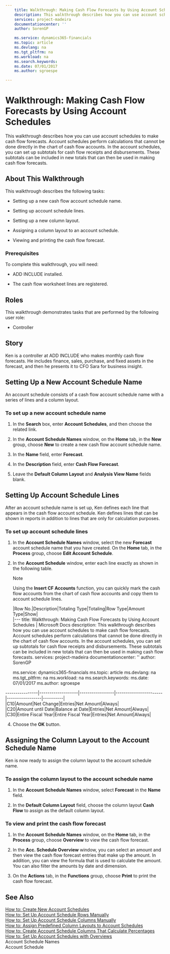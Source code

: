 ```yaml
---
    title: Walkthrough: Making Cash Flow Forecasts by Using Account Schedules | Microsoft Docs
    description: This walkthrough describes how you can use account schedules to make cash flow forecasts. Account schedules perform calculations that cannot be done directly in the chart of cash flow accounts. In the account schedules, you can set up subtotals for cash flow receipts and disbursements. These subtotals can be included in new totals that can then be used in making cash flow forecasts.
    services: project-madeira
    documentationcenter: ''
    author: SorenGP

    ms.service: dynamics365-financials
    ms.topic: article
    ms.devlang: na
    ms.tgt_pltfrm: na
    ms.workload: na
    ms.search.keywords:
    ms.date: 07/01/2017
    ms.author: sgroespe

---
```

# Walkthrough: Making Cash Flow Forecasts by Using Account Schedules
This walkthrough describes how you can use account schedules to make cash flow forecasts. Account schedules perform calculations that cannot be done directly in the chart of cash flow accounts. In the account schedules, you can set up subtotals for cash flow receipts and disbursements. These subtotals can be included in new totals that can then be used in making cash flow forecasts.  
  
## About This Walkthrough  
 This walkthrough describes the following tasks:  
  
-   Setting up a new cash flow account schedule name.  
  
-   Setting up account schedule lines.  
  
-   Setting up a new column layout.  
  
-   Assigning a column layout to an account schedule.  
  
-   Viewing and printing the cash flow forecast.  
  
### Prerequisites  
 To complete this walkthrough, you will need:  
  
-   ADD INCLUDE<!--[!INCLUDE[dyn_nav](../../includes/demolong_md.md)]--> installed.  
  
-   The cash flow worksheet lines are registered.  
  
## Roles  
 This walkthrough demonstrates tasks that are performed by the following user role:  
  
-   Controller  
  
## Story  
 Ken is a controller at ADD INCLUDE<!--[!INCLUDE[demoname](../../includes/demoname_md.md)]--> who makes monthly cash flow forecasts. He includes finance, sales, purchase, and fixed assets in the forecast, and then he presents it to CFO Sara for business insight.  
  
## Setting Up a New Account Schedule Name  
 An account schedule consists of a cash flow account schedule name with a series of lines and a column layout.  
  
### To set up a new account schedule name  
  
1.  In the **Search** box, enter **Account Schedules**, and then choose the related link.  
  
2.  In the **Account Schedule Names** window, on the **Home** tab, in the **New** group, choose **New** to create a new cash flow account schedule name.  
  
3.  In the **Name** field, enter **Forecast**.  
  
4.  In the **Description** field, enter **Cash Flow Forecast**.  
  
5.  Leave the **Default Column Layout** and **Analysis View Name** fields blank.  
  
## Setting Up Account Schedule Lines  
 After an account schedule name is set up, Ken defines each line that appears in the cash flow account schedule. Ken defines lines that can be shown in reports in addition to lines that are only for calculation purposes.  
  
### To set up account schedule lines  
  
1.  In the **Account Schedule Names** window, select the new **Forecast** account schedule name that you have created. On the **Home** tab, in the **Process** group, choose **Edit Account Schedule**.  
  
2.  In the **Account Schedule** window, enter each line exactly as shown in the following table.  
  
    > [!NOTE]  
    >  Using the **Insert CF Accounts** function, you can quickly mark the cash flow accounts from the chart of cash flow accounts and copy them to account schedule lines.  
  
    |Row No.|Description|Totaling Type|Totaling|Row Type|Amount Type|Show|  
    |---
    title: Walkthrough: Making Cash Flow Forecasts by Using Account Schedules | Microsoft Docs
    description: This walkthrough describes how you can use account schedules to make cash flow forecasts. Account schedules perform calculations that cannot be done directly in the chart of cash flow accounts. In the account schedules, you can set up subtotals for cash flow receipts and disbursements. These subtotals can be included in new totals that can then be used in making cash flow forecasts.
    services: project-madeira
    documentationcenter: ''
    author: SorenGP

    ms.service: dynamics365-financials
    ms.topic: article
    ms.devlang: na
    ms.tgt_pltfrm: na
    ms.workload: na
    ms.search.keywords:
    ms.date: 07/01/2017
    ms.author: sgroespe

----------------|-------------------|-----------------|-----------------------|-----------------|----------|  
    |C10|Amount|Net Change|Entries|Net Amount|Always|  
    |C20|Amount until Date|Balance at Date|Entries|Net Amount|Always|  
    |C30|Entire Fiscal Year|Entire Fiscal Year|Entries|Net Amount|Always|  
  
4.  Choose the **OK** button.  
  
## Assigning the Column Layout to the Account Schedule Name  
 Ken is now ready to assign the column layout to the account schedule name.  
  
### To assign the column layout to the account schedule name  
  
1.  In the **Account Schedule Names** window, select **Forecast** in the **Name** field.  
  
2.  In the **Default Column Layout** field, choose the column layout **Cash Flow** to assign as the default column layout.  
  
### To view and print the cash flow forecast  
  
1.  In the **Account Schedule Names** window, on the **Home** tab, in the **Process** group, choose **Overview** to view the cash flow forecast.  
  
2.  In the **Acc. Schedule Overview** window, you can select an amount and then view the cash flow forecast entries that make up the amount. In addition, you can view the formula that is used to calculate the amount. You can also filter the amounts by date and dimension.  
  
3.  On the **Actions** tab, in the **Functions** group, choose **Print** to print the cash flow forecast.  
  
## See Also  
 [How to: Create New Account Schedules](../how-to-create-new-account-schedules.md)   
 [How to: Set Up Account Schedule Rows Manually](../how-to-set-up-account-schedule-rows-manually.md)   
 [How to: Set Up Account Schedule Columns Manually](../how-to-set-up-account-schedule-columns-manually.md)   
 [How to: Assign Predefined Column Layouts to Account Schedules](../how-to-assign-predefined-column-layouts-to-account-schedules.md)   
 [How to: Create Account Schedule Columns That Calculate Percentages](../how-to-create-account-schedule-columns-that-calculate-percentages.md)   
 [How to: Set Up Account Schedules with Overviews](../how-to-set-up-account-schedules-with-overviews.md)   
 Account Schedule Names   
 Account Schedule